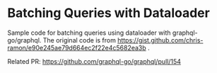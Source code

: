 # Batching Queries with Dataloader

Sample code for batching queries using dataloader with graphql-go/graphql. The original code is from https://gist.github.com/chris-ramon/e90e245ae79d664ec2f22e4c5682ea3b .

Related PR: https://github.com/graphql-go/graphql/pull/154
